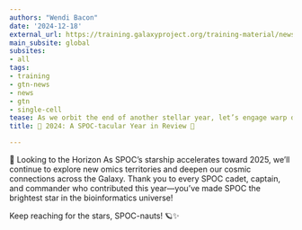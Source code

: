 ```yaml
---
authors: "Wendi Bacon"
date: '2024-12-18'
external_url: https://training.galaxyproject.org/training-material/news/2024/12/18/spoc.html
main_subsite: global
subsites:
- all
tags:
- training
- gtn-news
- news
- gtn
- single-cell
tease: As we orbit the end of another stellar year, let’s engage warp drive and reflect on the out-of-this-world achievements of the **Single-cell & sPatial Omics Community (SPOC 🖖). From launching new tools to charting new tutorials, SPOC’s journey through the Galaxy (platform) has been nothing short of cosmic! 🌠
title: 🚀 2024: A SPOC-tacular Year in Review 🌌

---
```

🌌 Looking to the Horizon
As SPOC’s starship accelerates toward 2025, we’ll continue to explore new omics territories and deepen our cosmic connections across the Galaxy. Thank you to every SPOC cadet, captain, and commander who contributed this year—you’ve made SPOC the brightest star in the bioinformatics universe!

Keep reaching for the stars, SPOC-nauts! 🪐✨
